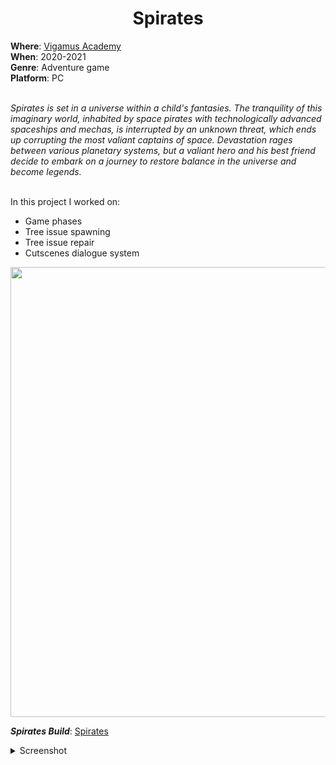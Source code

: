 <h1 align="center"> Spirates </h1>
<b>Where</b>: <a href="https://www.vigamusacademy.com"> Vigamus Academy </a><br />
<b>When</b>: 2020-2021 <br />
<b>Genre</b>: Adventure game <br />
<b>Platform</b>: PC <br /><br />
  
<i> Spirates is set in a universe within a child's fantasies. The tranquility of this imaginary world, inhabited by space pirates with technologically advanced spaceships and mechas, is interrupted by an unknown threat, which ends up corrupting the most valiant captains of space.
Devastation rages between various planetary systems, but a valiant hero and his best friend decide to embark on a journey to restore balance in the universe and become legends.</i> <br /><br />


In this project I worked on:
<ul>
  <li> Game phases </li>
  <li> Tree issue spawning </li>
  <li> Tree issue repair </li>
  <li> Cutscenes dialogue system </li>
</ul>

<p align="center">
  <img src="https://github.com/samarancona/ProjectsImmages/blob/main/Spirates/spirates1..png" alt="" width="720"/>
</p>


<b>***Spirates Build***</b>: <a href="https://bit.ly/spirates_build"> Spirates </a><br/>

<details><summary>Screenshot</summary>
  <p align="center">
    <img src="https://github.com/samarancona/ProjectsImmages/blob/main/Spirates/Spirates-1%20(1).png" alt="" width="720"/>
    <img src="https://github.com/samarancona/ProjectsImmages/blob/main/Spirates/Spirates-10.png" alt="" width="720"/>
    <img src="https://github.com/samarancona/ProjectsImmages/blob/main/Spirates/Spirates-11.png" alt="" width="720"/>
    <img src="https://github.com/samarancona/ProjectsImmages/blob/main/Spirates/Spirates-2%20(1).png" alt="" width="720"/>
    <img src="https://github.com/samarancona/ProjectsImmages/blob/main/Spirates/Spirates-4.png" alt="" width="720"/>
    <img src="https://github.com/samarancona/ProjectsImmages/blob/main/Spirates/Spirates-6.png" alt="" width="720"/>
    <img src="https://github.com/samarancona/ProjectsImmages/blob/main/Spirates/Spirates-8.png" alt="" width="720"/>
    <img src="https://github.com/samarancona/ProjectsImmages/blob/main/Spirates/Spirates-9.png" alt="" width="720"/>
  </p>
</details>
